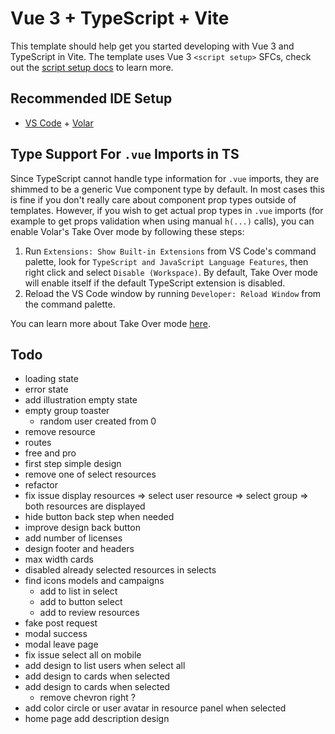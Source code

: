 # Vue 3 + TypeScript + Vite

This template should help get you started developing with Vue 3 and TypeScript in Vite. The template uses Vue 3 `<script setup>` SFCs, check out the [script setup docs](https://v3.vuejs.org/api/sfc-script-setup.html#sfc-script-setup) to learn more.

## Recommended IDE Setup

- [VS Code](https://code.visualstudio.com/) + [Volar](https://marketplace.visualstudio.com/items?itemName=Vue.volar)

## Type Support For `.vue` Imports in TS

Since TypeScript cannot handle type information for `.vue` imports, they are shimmed to be a generic Vue component type by default. In most cases this is fine if you don't really care about component prop types outside of templates. However, if you wish to get actual prop types in `.vue` imports (for example to get props validation when using manual `h(...)` calls), you can enable Volar's Take Over mode by following these steps:

1. Run `Extensions: Show Built-in Extensions` from VS Code's command palette, look for `TypeScript and JavaScript Language Features`, then right click and select `Disable (Workspace)`. By default, Take Over mode will enable itself if the default TypeScript extension is disabled.
2. Reload the VS Code window by running `Developer: Reload Window` from the command palette.

You can learn more about Take Over mode [here](https://github.com/johnsoncodehk/volar/discussions/471).

## Todo

- loading state
- error state
- add illustration empty state
- empty group toaster
  - random user created from 0
- remove resource
- routes
- free and pro
- first step simple design
- remove one of select resources
- refactor
- fix issue display resources
  => select user resource
  => select group
  => both resources are displayed
- hide button back step when needed
- improve design back button
- add number of licenses
- design footer and headers
- max width cards
- disabled already selected resources in selects
- find icons models and campaigns
  - add to list in select
  - add to button select
  - add to review resources
- fake post request
- modal success
- modal leave page
- fix issue select all on mobile
- add design to list users when select all
- add design to cards when selected
- add design to cards when selected
  - remove chevron right ?
- add color circle or user avatar in resource panel when selected
- home page add description design
